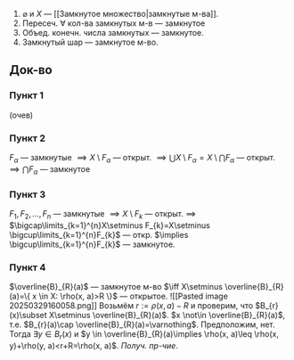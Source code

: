 1. $\varnothing$ и $X$ — [[Замкнутое множество|замкнутые м-ва]].
2. Пересеч. $\forall$ кол-ва замкнутых м-в — замкнутое
3. Объед. конечн. числа замкнутых — замкнутое.
4. Замкнутый шар — замкнутое м-во.
## Док-во
### Пункт 1

(очев)
### Пункт 2

$F_{\alpha}$ — замкнутые $\implies X\setminus F_{\alpha}$ — открыт. $\implies \bigcup X\setminus F_{\alpha}= X\setminus \bigcap F_{\alpha}$ — открыт. $\implies \bigcap F_{\alpha}$ — замкнутое
### Пункт 3

$F_{1}, F_{2}, \dots, F_{n}$ — замкнутые $\implies X\setminus F_{k}$ — открыт. $\implies$ $\bigcap\limits_{k=1}^{n}X\setminus F_{k}=X\setminus \bigcup\limits_{k=1}^{n}F_{k}$ — откр. $\implies \bigcup\limits_{k=1}^{n}F_{k}$ — замкнутое.
### Пункт 4

$\overline{B}_{R}(a)$ — замкнутое м-во $\iff X\setminus \overline{B}_{R}(a)=\{ x \in X: \rho(x, a)>R \}$ — открытое.
![[Pasted image 20250329160058.png]]
Возьмём $r:= \rho(x, a)-R$ и проверим, что $B_{r}(x)\subset X\setminus \overline{B}_{R}(a)$. 
$x \not\in \overline{B}_{R}(a)$, т.е. $B_{r}(a)\cap \overline{B}_{R}(a)=\varnothing$. Предположим, нет. Тогда $\exists y \in B_{r}(x)$ и $y \in \overline{B}_{R}(a)\implies \rho(x, a)\leq \rho(x, y)+\rho(y, a)<r+R=\rho(x, a)$. *Получ. пр-чие*.